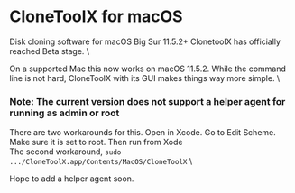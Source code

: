 # CloneToolX for macOS
Disk cloning software for macOS Big Sur 11.5.2+
ClonetoolX has officially reached Beta stage. \

On a supported Mac this now works on macOS 11.5.2. 
While the command line is not hard, CloneToolX with its GUI makes things way more simple. \

### Note: The current version does not support a helper agent for running as admin or root
There are two workarounds for this. Open in Xcode. Go to Edit Scheme. Make sure it is set to root. Then run from Xode \
The second workaround, `sudo .../CloneToolX.app/Contents/MacOS/CloneToolX` \

Hope to add a helper agent soon.
